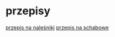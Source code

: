 # przepisy

[przepis na naleśniki](nalesniki/README.md)
[przepis na schabowe](schabowe/README.md)


